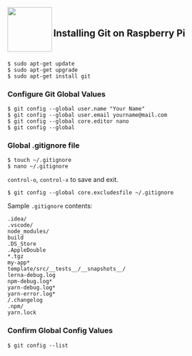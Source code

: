 <a href="https://git-scm.com"><img src="https://git-scm.com/images/logo@2x.png" align="left" width="100px"></a>

<br>

## Installing Git on Raspberry Pi

<br>

```
$ sudo apt-get update
$ sudo apt-get upgrade
$ sudo apt-get install git
```

### Configure Git Global Values

```
$ git config --global user.name "Your Name"
$ git config --global user.email yourname@mail.com
$ git config --global core.editor nano
$ git config --global 
```

### Global .gitignore file

```
$ touch ~/.gitignore
$ nano ~/.gitignore
```

`control-o`, `control-x` to save and exit.

```
$ git config --global core.excludesfile ~/.gitignore
```

Sample `.gitignore` contents:

```
.idea/
.vscode/
node_modules/
build
.DS_Store
.AppleDouble
*.tgz
my-app*
template/src/__tests__/__snapshots__/
lerna-debug.log
npm-debug.log*
yarn-debug.log*
yarn-error.log*
/.changelog
.npm/
yarn.lock
```

### Confirm Global Config Values

```
$ git config --list
```
